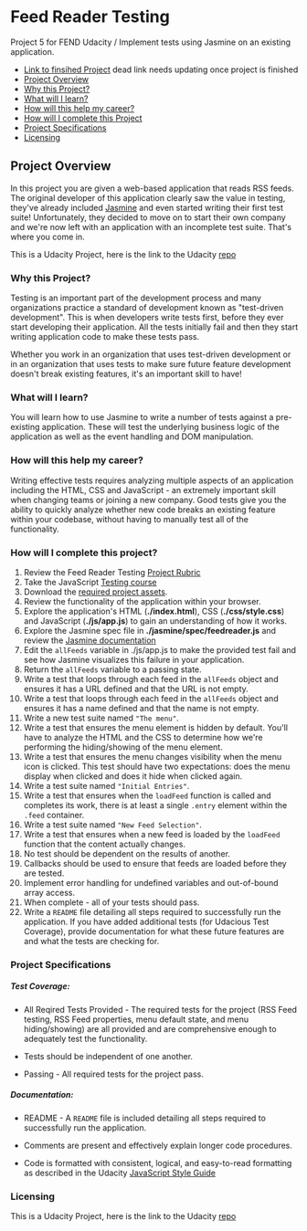 # Feed Reader Testing

Project 5 for FEND Udacity / Implement tests using Jasmine on an existing application.

* [Link to finsihed Project]() dead link needs updating once project is finished
* [Project Overview](https://github.com/FoxyStoat/feed-reader-testing#project-overview)
* [Why this Project?](https://github.com/FoxyStoat/feed-reader-testing#why-this-project)
* [What will I learn?](https://github.com/FoxyStoat/feed-reader-testing#what-will-i-learn)
* [How will this help my career?](https://github.com/FoxyStoat/feed-reader-testing#how-will-this-help-my-career)
* [How will I complete this Project](https://github.com/FoxyStoat/feed-reader-testing#how-will-i-complete-this-project)
* [Project Specifications](https://github.com/FoxyStoat/feed-reader-testing#project-specifications)
* [Licensing](https://github.com/FoxyStoat/feed-reader-testing#licening)

## Project Overview

In this project you are given a web-based application that reads RSS feeds. The original developer of this application clearly saw the value in testing, they've already included [Jasmine](https://jasmine.github.io/) and even started writing their first test suite! Unfortunately, they decided to move on to start their own company and we're now left with an application with an incomplete test suite. That's where you come in.

This is a Udacity Project, here is the link to the Udacity [repo](https://github.com/udacity/frontend-nanodegree-feedreader)

### Why this Project?
Testing is an important part of the development process and many organizations practice a standard of development known as "test-driven development". This is when developers write tests first, before they ever start developing their application. All the tests initially fail and then they start writing application code to make these tests pass.

Whether you work in an organization that uses test-driven development or in an organization that uses tests to make sure future feature development doesn't break existing features, it's an important skill to have!

### What will I learn?
You will learn how to use Jasmine to write a number of tests against a pre-existing application. These will test the underlying business logic of the application as well as the event handling and DOM manipulation.

### How will this help my career?
Writing effective tests requires analyzing multiple aspects of an application including the HTML, CSS and JavaScript - an extremely important skill when changing teams or joining a new company.
Good tests give you the ability to quickly analyze whether new code breaks an existing feature within your codebase, without having to manually test all of the functionality.

### How will I complete this project?

1. Review the Feed Reader Testing [Project Rubric](https://review.udacity.com/#!/rubrics/18/view)
2. Take the JavaScript [Testing course](https://eu.udacity.com/course/javascript-testing--ud549)
3. Download the [required project assets](https://github.com/udacity/frontend-nanodegree-feedreader).
4. Review the functionality of the application within your browser.
5. Explore the application's HTML (**./index.html**), CSS (**./css/style.css**) and JavaScript (**./js/app.js**) to gain an understanding of how it works.
6. Explore the Jasmine spec file in **./jasmine/spec/feedreader.js** and review the [Jasmine documentation](https://jasmine.github.io/)
7. Edit the ```allFeeds``` variable in ./js/app.js to make the provided test fail and see how Jasmine visualizes this failure in your application.
8. Return the ```allFeeds``` variable to a passing state.
9. Write a test that loops through each feed in the ```allFeeds``` object and ensures it has a URL defined and that the URL is not empty.
10. Write a test that loops through each feed in the ```allFeeds``` object and ensures it has a name defined and that the name is not empty.
11. Write a new test suite named ```"The menu"```.
12. Write a test that ensures the menu element is hidden by default. You'll have to analyze the HTML and the CSS to determine how we're performing the hiding/showing of the menu element.
13. Write a test that ensures the menu changes visibility when the menu icon is clicked. This test should have two expectations: does the menu display when clicked and does it hide when clicked again.
14. Write a test suite named ```"Initial Entries"```.
15. Write a test that ensures when the ```loadFeed``` function is called and completes its work, there is at least a single ```.entry``` element within the ```.feed``` container.
16. Write a test suite named ```"New Feed Selection"```.
17. Write a test that ensures when a new feed is loaded by the ```loadFeed``` function that the content actually changes.
18. No test should be dependent on the results of another.
19. Callbacks should be used to ensure that feeds are loaded before they are tested.
20. Implement error handling for undefined variables and out-of-bound array access.
21. When complete - all of your tests should pass.
22. Write a ```README``` file detailing all steps required to successfully run the application. If you have added additional tests (for Udacious Test Coverage), provide documentation for what these future features are and what the tests are checking for.

### Project Specifications

##### Test Coverage:

* All Reqired Tests Provided - The required tests for the project (RSS Feed testing, RSS Feed properties, menu default state, and menu hiding/showing) are all provided and are comprehensive enough to adequately test the functionality.

* Tests should be independent of one another.

* Passing - All required tests for the project pass.

##### Documentation:

* README - A ```README``` file is included detailing all steps required to successfully run the application.

* Comments are present and effectively explain longer code procedures.

* Code is formatted with consistent, logical, and easy-to-read formatting as described in the Udacity [JavaScript Style Guide](http://udacity.github.io/frontend-nanodegree-styleguide/javascript.html)

### Licensing

This is a Udacity Project, here is the link to the Udacity [repo](https://github.com/udacity/frontend-nanodegree-feedreader)